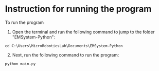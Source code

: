 # Instruction for running the program

To run the program
1. Open the terminal and run the following command to jump to the folder "EMSystem-Python":

`cd C:\Users\MicroRoboticsLab\Documents\EMSystem-Python`

2. Next, run the following command to run the program:

`python main.py`
